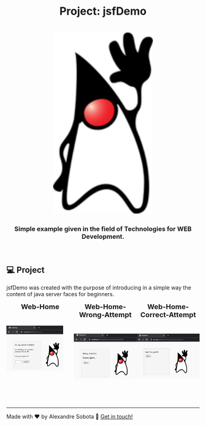 <h1 align="center">
    Project: jsfDemo
    <h1 align="center">
    <img alt="imagem-duke" title="Imagem Duke" src="../../../.github/duke.png" width="260px" />
    </h1>
    <h3 align="center">Simple example given in the field of Technologies for WEB Development.</h3>
</h1>

<br>

## 💻 Project

jsfDemo was created with the purpose of introducing in a simple way the content of java server faces for beginners.

<div style="display: flex">
  <div align="center">
    <strong style="font-size: 18px">Web-Home</strong>
    <h1 align="center" style="margin-right: 28px">
      <img alt="web-version-home" title="Home-web-page" src="../../../.github/duke-home.png" width="380px" />
    </h1>
  </div>

  <div align="center">
    <strong style="font-size: 18px">Web-Home-Wrong-Attempt</strong>
    <h1 align="center">
      <img alt="web-version-home-wrong-attempt" title="Home-web-wrong" src="../../../.github/duke-wrong.png" width="380px" />
    </h1>
  </div>

  <div align="center">
    <strong style="font-size: 18px">Web-Home-Correct-Attempt</strong>
    <h1 align="center">
      <img alt="web-version-home-correct-attempt" title="Home-web-correct" src="../../../.github/duke-correct.png" width="380px" />
    </h1>
  </div>
</div>


<br>
<br>

---

Made with ♥ by Alexandre Sobota :wave: [Get in touch!](https://www.linkedin.com/in/alexandre-sobota)